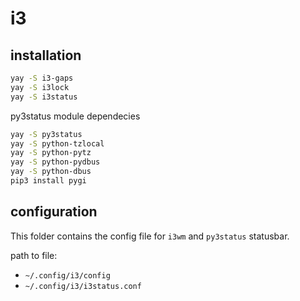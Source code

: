 # i3

## installation

```bash
yay -S i3-gaps
yay -S i3lock
yay -S i3status
```

py3status module dependecies
```bash
yay -S py3status
yay -S python-tzlocal
yay -S python-pytz
yay -S python-pydbus
yay -S python-dbus
pip3 install pygi
```

## configuration

This folder contains the config file for `i3wm` and `py3status` statusbar.

path to file:
- `~/.config/i3/config`
- `~/.config/i3/i3status.conf`
